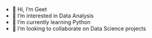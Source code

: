 - 👋 Hi, I’m Geet
- 👀 I’m interested in Data Analysis
- 🌱 I’m currently learning Python
- 💞️ I’m looking to collaborate on Data Science projects
